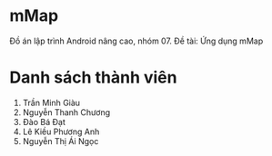 # mMap

Đồ án lập trình Android nâng cao, nhóm 07. Đề tài: Ứng dụng mMap

# Danh sách thành viên

1. Trần Minh Giàu
2. Nguyễn Thanh Chương
3. Đào Bá Đạt
4. Lê Kiều Phương Anh
5. Nguyễn Thị Ái Ngọc
